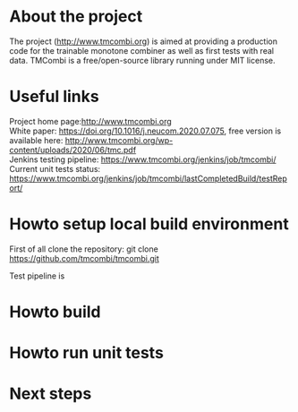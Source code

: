 # About the project
The project (http://www.tmcombi.org) is aimed at providing a production code for the trainable monotone combiner as well as first tests with real data. TMCombi is a free/open-source library running under MIT license.

# Useful links
Project home page:http://www.tmcombi.org<br>
White paper: https://doi.org/10.1016/j.neucom.2020.07.075, free version is available here: http://www.tmcombi.org/wp-content/uploads/2020/06/tmc.pdf<br>
Jenkins testing pipeline: https://www.tmcombi.org/jenkins/job/tmcombi/<br>
Current unit tests status: https://www.tmcombi.org/jenkins/job/tmcombi/lastCompletedBuild/testReport/


# Howto setup local build environment
First of all clone the repository:
git clone https://github.com/tmcombi/tmcombi.git

Test pipeline is 

# Howto build


# Howto run unit tests


# Next steps
